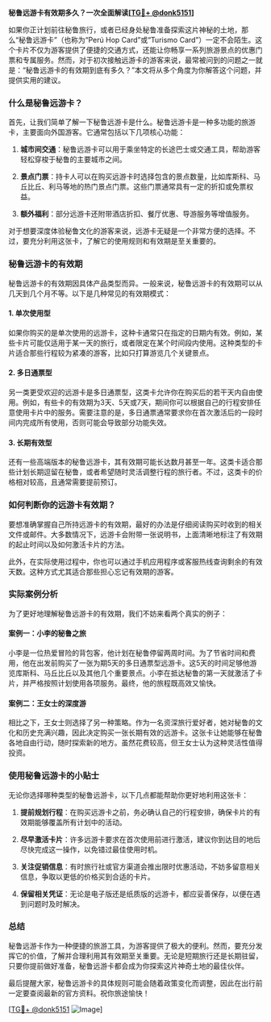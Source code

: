 **秘鲁远游卡有效期多久？一次全面解读[[TG💪+ @donk5151](https://t.me/s/donk5151)]**

如果你正计划前往秘鲁旅行，或者已经身处秘鲁准备探索这片神秘的土地，那么“秘鲁远游卡”（也称为“Perú Hop Card”或“Turismo Card”）一定不会陌生。这个卡片不仅为游客提供了便捷的交通方式，还能让你畅享一系列旅游景点的优惠门票和专属服务。然而，对于初次接触远游卡的游客来说，最常被问到的问题之一就是：“秘鲁远游卡的有效期到底有多久？”本文将从多个角度为你解答这个问题，并提供实用的建议。

### 什么是秘鲁远游卡？

首先，让我们简单了解一下秘鲁远游卡是什么。秘鲁远游卡是一种多功能的旅游卡，主要面向外国游客。它通常包括以下几项核心功能：

1. **城市间交通**：秘鲁远游卡可以用于乘坐特定的长途巴士或交通工具，帮助游客轻松穿梭于秘鲁的主要城市之间。
   
2. **景点门票**：持卡人可以在购买远游卡时选择包含的景点数量，比如库斯科、马丘比丘、利马等地的热门景点门票。这些门票通常具有一定的折扣或免票权益。

3. **额外福利**：部分远游卡还附带酒店折扣、餐厅优惠、导游服务等增值服务。

对于想要深度体验秘鲁文化的游客来说，远游卡无疑是一个非常方便的选择。不过，要充分利用这张卡，了解它的使用规则和有效期是至关重要的。

### 秘鲁远游卡的有效期

秘鲁远游卡的有效期因具体产品类型而异。一般来说，秘鲁远游卡的有效期可以从几天到几个月不等。以下是几种常见的有效期模式：

#### 1. 单次使用型
如果你购买的是单次使用的远游卡，这种卡通常只在指定的日期内有效。例如，某些卡片可能仅适用于某一天的旅行，或者限定在某个时间段内使用。这种类型的卡片适合那些行程较为紧凑的游客，比如只打算游览几个关键景点。

#### 2. 多日通票型
另一类更受欢迎的远游卡是多日通票型，这类卡允许你在购买后的若干天内自由使用。例如，有些卡的有效期为3天、5天或7天，期间你可以根据自己的行程安排任意使用卡片中的服务。需要注意的是，多日通票通常要求你在首次激活后的一段时间内完成所有使用，否则可能会导致部分功能失效。

#### 3. 长期有效型
还有一些高端版本的秘鲁远游卡，其有效期可能长达数月甚至一年。这类卡适合那些计划长期逗留在秘鲁，或者希望随时灵活调整行程的旅行者。不过，这类卡的价格相对较高，且通常需要提前预订。

### 如何判断你的远游卡有效期？

要想准确掌握自己所持远游卡的有效期，最好的办法是仔细阅读购买时收到的相关文件或邮件。大多数情况下，远游卡会附带一张说明书，上面清晰地标注了有效期的起止时间以及如何激活卡片的方法。

此外，在实际使用过程中，你也可以通过手机应用程序或客服热线查询剩余的有效天数。这种方式尤其适合那些担心忘记有效期的游客。

### 实际案例分析

为了更好地理解秘鲁远游卡的有效期，我们不妨来看两个真实的例子：

#### 案例一：小李的秘鲁之旅
小李是一位热爱冒险的背包客，他计划在秘鲁停留两周时间。为了节省时间和费用，他在出发前购买了一张为期5天的多日通票型远游卡。这5天的时间足够他游览库斯科、马丘比丘以及其他几个重要景点。小李在抵达秘鲁的第一天就激活了卡片，并严格按照计划使用各项服务。最终，他的旅程既高效又愉快。

#### 案例二：王女士的深度游
相比之下，王女士则选择了另一种策略。作为一名资深旅行爱好者，她对秘鲁的文化和历史充满兴趣，因此决定购买一张长期有效的远游卡。这张卡让她能够在秘鲁各地自由行动，随时探索新的地方。虽然花费较高，但王女士认为这种灵活性值得投资。

### 使用秘鲁远游卡的小贴士

无论你选择哪种类型的秘鲁远游卡，以下几点都能帮助你更好地利用这张卡：

1. **提前规划行程**：在购买远游卡之前，务必确认自己的行程安排，确保卡片的有效期能够覆盖所有计划中的活动。

2. **尽早激活卡片**：许多远游卡要求在首次使用前进行激活，建议你到达目的地后尽快完成这一操作，以免错过最佳使用时机。

3. **关注促销信息**：有时旅行社或官方渠道会推出限时优惠活动，不妨多留意相关信息，争取以更低的价格买到合适的卡片。

4. **保留相关凭证**：无论是电子版还是纸质版的远游卡，都应妥善保存，以便在遇到问题时及时解决。

### 总结

秘鲁远游卡作为一种便捷的旅游工具，为游客提供了极大的便利。然而，要充分发挥它的价值，了解并合理利用其有效期至关重要。无论是短期旅行还是长期驻留，只要你提前做好准备，秘鲁远游卡都会成为你探索这片神奇土地的最佳伙伴。

最后提醒大家，秘鲁远游卡的具体规则可能会随着政策变化而调整，因此在出行前一定要查阅最新的官方资料。祝你旅途愉快！

[[TG💪+ @donk5151](https://t.me/s/donk5151) ![Image](https://i.postimg.cc/rwNCRYN7/Snipaste-2025-04-30-17-27-05.png)]